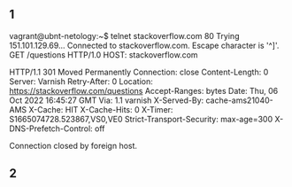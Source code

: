 ## 1
vagrant@ubnt-netology:~$ telnet stackoverflow.com 80
Trying 151.101.129.69...
Connected to stackoverflow.com.
Escape character is '^]'.
GET /questions HTTP/1.0
HOST: stackoverflow.com

HTTP/1.1 301 Moved Permanently
Connection: close
Content-Length: 0
Server: Varnish
Retry-After: 0
Location: https://stackoverflow.com/questions
Accept-Ranges: bytes
Date: Thu, 06 Oct 2022 16:45:27 GMT
Via: 1.1 varnish
X-Served-By: cache-ams21040-AMS
X-Cache: HIT
X-Cache-Hits: 0
X-Timer: S1665074728.523867,VS0,VE0
Strict-Transport-Security: max-age=300
X-DNS-Prefetch-Control: off

Connection closed by foreign host.

## 2

